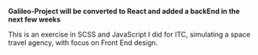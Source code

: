**Galileo-Project will be converted to React and added a backEnd in the next few weeks**

This is an exercise in SCSS and JavaScript I did for ITC, simulating a space travel agency, with focus on Front End design.
